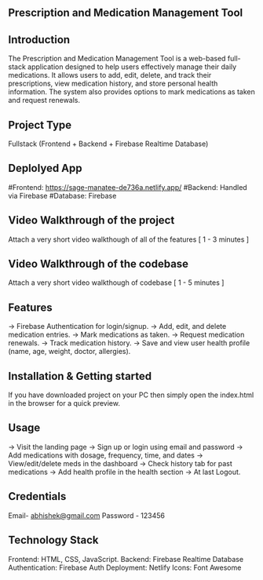 ## Prescription and Medication Management Tool


## Introduction
The Prescription and Medication Management Tool is a web-based full-stack application designed to help users effectively manage their daily medications. It allows users to add, edit, delete, and track their prescriptions, view medication history, and store personal health information. The system also provides options to mark medications as taken and request renewals.


## Project Type
Fullstack (Frontend + Backend + Firebase Realtime Database)


## Deplolyed App
#Frontend: https://sage-manatee-de736a.netlify.app/
#Backend: Handled via Firebase
#Database: Firebase


## Video Walkthrough of the project
Attach a very short video walkthough of all of the features [ 1 - 3 minutes ]


## Video Walkthrough of the codebase
Attach a very short video walkthough of codebase [ 1 - 5 minutes ]


## Features
-> Firebase Authentication for login/signup.
-> Add, edit, and delete medication entries.
-> Mark medications as taken.
-> Request medication renewals.
-> Track medication history.
-> Save and view user health profile (name, age, weight, doctor, allergies).


## Installation & Getting started
If you have downloaded project on your PC then simply open the index.html in the browser for a quick preview.


## Usage
-> Visit the landing page
-> Sign up or login using email and password
-> Add medications with dosage, frequency, time, and dates
-> View/edit/delete meds in the dashboard
-> Check history tab for past medications
-> Add health profile in the health section
-> At last Logout.


## Credentials
Email- abhishek@gmail.com
Password - 123456


## Technology Stack 
Frontend: HTML, CSS, JavaScript.
Backend: Firebase Realtime Database
Authentication: Firebase Auth
Deployment: Netlify
Icons: Font Awesome
